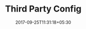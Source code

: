 ---
title: "Third Party Config"
date: 2017-09-25T11:31:18+05:30
layout: thirdpartyconfig
property: "Casa Vagator"
status: "Pending Review"
url: /details/thirdpartyconfig/casa-vagator/
slug: "casa-vagator/"

qcstatus:
 forreview: true

mainmenu:
 details: true
 thirdparty: true

---